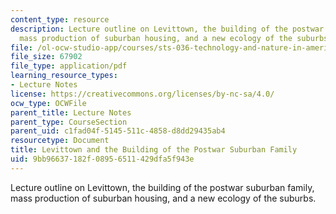 ```yaml
---
content_type: resource
description: Lecture outline on Levittown, the building of the postwar suburban family,
  mass production of suburban housing, and a new ecology of the suburbs.
file: /ol-ocw-studio-app/courses/sts-036-technology-and-nature-in-american-history-spring-2008/9bb96637182f08956511429dfa5f943e_wk12_outline.pdf
file_size: 67902
file_type: application/pdf
learning_resource_types:
- Lecture Notes
license: https://creativecommons.org/licenses/by-nc-sa/4.0/
ocw_type: OCWFile
parent_title: Lecture Notes
parent_type: CourseSection
parent_uid: c1fad04f-5145-511c-4858-d8dd29435ab4
resourcetype: Document
title: Levittown and the Building of the Postwar Suburban Family
uid: 9bb96637-182f-0895-6511-429dfa5f943e
---
```

Lecture outline on Levittown, the building of the postwar suburban family, mass production of suburban housing, and a new ecology of the suburbs.